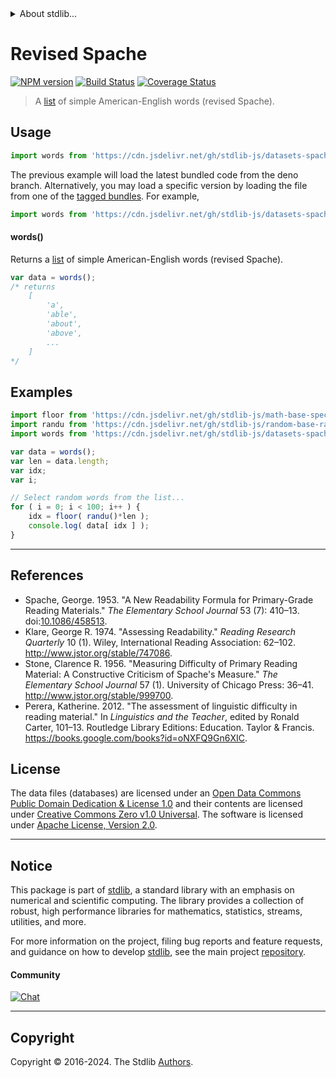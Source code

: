 <!--

@license Apache-2.0

Copyright (c) 2018 The Stdlib Authors.

Licensed under the Apache License, Version 2.0 (the "License");
you may not use this file except in compliance with the License.
You may obtain a copy of the License at

   http://www.apache.org/licenses/LICENSE-2.0

Unless required by applicable law or agreed to in writing, software
distributed under the License is distributed on an "AS IS" BASIS,
WITHOUT WARRANTIES OR CONDITIONS OF ANY KIND, either express or implied.
See the License for the specific language governing permissions and
limitations under the License.

-->


<details>
  <summary>
    About stdlib...
  </summary>
  <p>We believe in a future in which the web is a preferred environment for numerical computation. To help realize this future, we've built stdlib. stdlib is a standard library, with an emphasis on numerical and scientific computation, written in JavaScript (and C) for execution in browsers and in Node.js.</p>
  <p>The library is fully decomposable, being architected in such a way that you can swap out and mix and match APIs and functionality to cater to your exact preferences and use cases.</p>
  <p>When you use stdlib, you can be absolutely certain that you are using the most thorough, rigorous, well-written, studied, documented, tested, measured, and high-quality code out there.</p>
  <p>To join us in bringing numerical computing to the web, get started by checking us out on <a href="https://github.com/stdlib-js/stdlib">GitHub</a>, and please consider <a href="https://opencollective.com/stdlib">financially supporting stdlib</a>. We greatly appreciate your continued support!</p>
</details>

# Revised Spache

[![NPM version][npm-image]][npm-url] [![Build Status][test-image]][test-url] [![Coverage Status][coverage-image]][coverage-url] <!-- [![dependencies][dependencies-image]][dependencies-url] -->

> A [list][@klare:1974a] of simple American-English words (revised Spache).



<section class="usage">

## Usage

```javascript
import words from 'https://cdn.jsdelivr.net/gh/stdlib-js/datasets-spache-revised@deno/mod.js';
```
The previous example will load the latest bundled code from the deno branch. Alternatively, you may load a specific version by loading the file from one of the [tagged bundles](https://github.com/stdlib-js/datasets-spache-revised/tags). For example,

```javascript
import words from 'https://cdn.jsdelivr.net/gh/stdlib-js/datasets-spache-revised@v0.2.0-deno/mod.js';
```

#### words()

Returns a [list][@klare:1974a] of simple American-English words (revised Spache).

```javascript
var data = words();
/* returns
    [
        'a',
        'able',
        'about',
        'above',
        ...
    ]
*/
```

</section>

<!-- /.usage -->

<section class="examples">

<!-- TODO: more creative example. -->

## Examples

<!-- eslint no-undef: "error" -->

```javascript
import floor from 'https://cdn.jsdelivr.net/gh/stdlib-js/math-base-special-floor@deno/mod.js';
import randu from 'https://cdn.jsdelivr.net/gh/stdlib-js/random-base-randu@deno/mod.js';
import words from 'https://cdn.jsdelivr.net/gh/stdlib-js/datasets-spache-revised@deno/mod.js';

var data = words();
var len = data.length;
var idx;
var i;

// Select random words from the list...
for ( i = 0; i < 100; i++ ) {
    idx = floor( randu()*len );
    console.log( data[ idx ] );
}
```

</section>

<!-- /.examples -->



* * *

<section class="references">

## References

-   Spache, George. 1953. "A New Readability Formula for Primary-Grade Reading Materials." _The Elementary School Journal_ 53 (7): 410–13. doi:[10.1086/458513][@spache:1953a].
-   Klare, George R. 1974. "Assessing Readability." _Reading Research Quarterly_ 10 (1). Wiley, International Reading Association: 62–102. <http://www.jstor.org/stable/747086>.
-   Stone, Clarence R. 1956. "Measuring Difficulty of Primary Reading Material: A Constructive Criticism of Spache's Measure." _The Elementary School Journal_ 57 (1). University of Chicago Press: 36–41. <http://www.jstor.org/stable/999700>.
-   Perera, Katherine. 2012. "The assessment of linguistic difficulty in reading material." In _Linguistics and the Teacher_, edited by Ronald Carter, 101–13. Routledge Library Editions: Education. Taylor & Francis. <https://books.google.com/books?id=oNXFQ9Gn6XIC>.

</section>

<!-- /.references -->

<!-- <license> -->

## License

The data files (databases) are licensed under an [Open Data Commons Public Domain Dedication & License 1.0][pddl-1.0] and their contents are licensed under [Creative Commons Zero v1.0 Universal][cc0]. The software is licensed under [Apache License, Version 2.0][apache-license].

<!-- </license> -->

<!-- Section for related `stdlib` packages. Do not manually edit this section, as it is automatically populated. -->

<section class="related">

</section>

<!-- /.related -->

<!-- Section for all links. Make sure to keep an empty line after the `section` element and another before the `/section` close. -->


<section class="main-repo" >

* * *

## Notice

This package is part of [stdlib][stdlib], a standard library with an emphasis on numerical and scientific computing. The library provides a collection of robust, high performance libraries for mathematics, statistics, streams, utilities, and more.

For more information on the project, filing bug reports and feature requests, and guidance on how to develop [stdlib][stdlib], see the main project [repository][stdlib].

#### Community

[![Chat][chat-image]][chat-url]

---

## Copyright

Copyright &copy; 2016-2024. The Stdlib [Authors][stdlib-authors].

</section>

<!-- /.stdlib -->

<!-- Section for all links. Make sure to keep an empty line after the `section` element and another before the `/section` close. -->

<section class="links">

[npm-image]: http://img.shields.io/npm/v/@stdlib/datasets-spache-revised.svg
[npm-url]: https://npmjs.org/package/@stdlib/datasets-spache-revised

[test-image]: https://github.com/stdlib-js/datasets-spache-revised/actions/workflows/test.yml/badge.svg?branch=v0.2.0
[test-url]: https://github.com/stdlib-js/datasets-spache-revised/actions/workflows/test.yml?query=branch:v0.2.0

[coverage-image]: https://img.shields.io/codecov/c/github/stdlib-js/datasets-spache-revised/main.svg
[coverage-url]: https://codecov.io/github/stdlib-js/datasets-spache-revised?branch=main

<!--

[dependencies-image]: https://img.shields.io/david/stdlib-js/datasets-spache-revised.svg
[dependencies-url]: https://david-dm.org/stdlib-js/datasets-spache-revised/main

-->

[chat-image]: https://img.shields.io/gitter/room/stdlib-js/stdlib.svg
[chat-url]: https://app.gitter.im/#/room/#stdlib-js_stdlib:gitter.im

[stdlib]: https://github.com/stdlib-js/stdlib

[stdlib-authors]: https://github.com/stdlib-js/stdlib/graphs/contributors

[cli-section]: https://github.com/stdlib-js/datasets-spache-revised#cli
[cli-url]: https://github.com/stdlib-js/datasets-spache-revised/tree/cli
[@stdlib/datasets-spache-revised]: https://github.com/stdlib-js/datasets-spache-revised/tree/main

[umd]: https://github.com/umdjs/umd
[es-module]: https://developer.mozilla.org/en-US/docs/Web/JavaScript/Guide/Modules

[deno-url]: https://github.com/stdlib-js/datasets-spache-revised/tree/deno
[deno-readme]: https://github.com/stdlib-js/datasets-spache-revised/blob/deno/README.md
[umd-url]: https://github.com/stdlib-js/datasets-spache-revised/tree/umd
[umd-readme]: https://github.com/stdlib-js/datasets-spache-revised/blob/umd/README.md
[esm-url]: https://github.com/stdlib-js/datasets-spache-revised/tree/esm
[esm-readme]: https://github.com/stdlib-js/datasets-spache-revised/blob/esm/README.md
[branches-url]: https://github.com/stdlib-js/datasets-spache-revised/blob/main/branches.md

[pddl-1.0]: http://opendatacommons.org/licenses/pddl/1.0/

[cc0]: https://creativecommons.org/publicdomain/zero/1.0

[apache-license]: https://www.apache.org/licenses/LICENSE-2.0

[@spache:1953a]: https://doi.org/10.1086/458513

[@klare:1974a]: http://www.jstor.org/stable/747086

</section>

<!-- /.links -->
